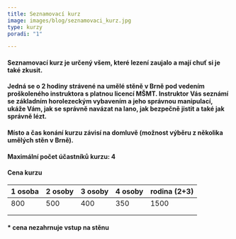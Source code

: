 ```yaml
---
title: Seznamovací kurz
image: images/blog/seznamovaci_kurz.jpg
type: kurzy
poradi: "1"

---
```

#### Seznamovací kurz je určený všem, které lezení zaujalo a mají chuť si je také zkusit.

#### 

#### Jedná se o 2 hodiny strávené na umělé stěně v Brně pod vedením proškoleného instruktora s platnou licencí MŠMT. Instruktor Vás seznámí se základním horolezeckým vybavením a jeho správnou manipulací, ukáže Vám, jak se správně navázat na lano, jak bezpečně jistit a také jak správně lézt.

#### Místo a čas konání kurzu závisí na domluvě (možnost výběru z několika umělých stěn v Brně).

#### Maximální počet účastníků kurzu: 4

#### Cena kurzu

| 1 osoba | 2 osoby | 3 osoby | 4 osoby | rodina (2+3) |
| --- | --- | --- | --- | --- |
| 800 | 500 | 400 | 350 | 1500 |
|  |  |  |  |  |
|  |  |  |  |  |

#### * cena nezahrnuje vstup na stěnu